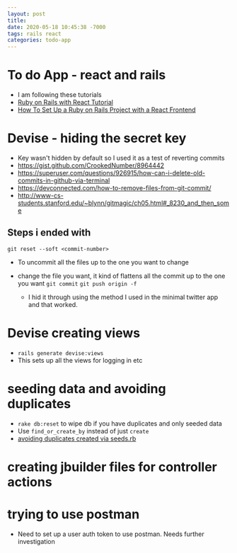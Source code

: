 ```yaml
---
layout: post
title:
date: 2020-05-18 10:45:38 -7000
tags: rails react
categories: todo-app
---
```


# To do App - react and rails

- I am following these tutorials
- [Ruby on Rails with React Tutorial](https://stevepolito.design/blog/rails-react-tutorial/)
- [How To Set Up a Ruby on Rails Project with a React Frontend](https://www.digitalocean.com/community/tutorials/how-to-set-up-a-ruby-on-rails-project-with-a-react-frontend)

# Devise - hiding the secret key

- Key wasn't hidden by default so I used it as a test of reverting commits
- https://gist.github.com/CrookedNumber/8964442
- https://superuser.com/questions/926915/how-can-i-delete-old-commits-in-github-via-terminal
- https://devconnected.com/how-to-remove-files-from-git-commit/
- http://www-cs-students.stanford.edu/~blynn/gitmagic/ch05.html#_8230_and_then_some

## Steps i ended with

`git reset --soft <commit-number>`

- To uncommit all the files up to the one you want to change
- change the file you want, it kind of flattens all the commit up to the one you want
  `git commit`
  `git push origin -f`

  - I hid it through using the method I used in the minimal twitter app and that worked.

# Devise creating views

- `rails generate devise:views`
- This sets up all the views for logging in etc

# seeding data and avoiding duplicates

- `rake db:reset` to wipe db if you have duplicates and only seeded data
- Use `find_or_create_by` instead of just `create`
- [avoiding duplicates created via seeds.rb](https://stackoverflow.com/questions/31758576/avoid-duplicate-records-created-via-seeds-rb)

# creating jbuilder files for controller actions

# trying to use postman

- Need to set up a user auth token to use postman. Needs further investigation
